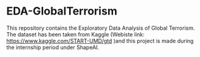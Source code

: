 # EDA-GlobalTerrorism
This repository contains the Exploratory Data Analysis of Global Terrorism. The dataset has been taken from Kaggle (Webiste link: https://www.kaggle.com/START-UMD/gtd )and this project is made during the internship period under ShapeAI.
